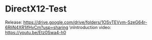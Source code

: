 # DirectX12-Test

Release: https://drive.google.com/drive/folders/1OSvTEVvm-SzeG64r-6RIiN4XR1ifHvCm?usp=sharing
\nIntroduction video: https://youtu.be/Etz0Swa4-h0
